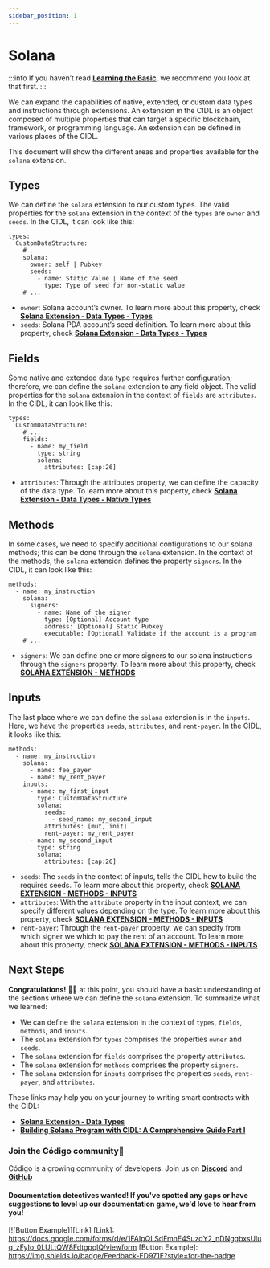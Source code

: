 ```yaml
---
sidebar_position: 1
---
```

# Solana
:::info 
If you haven’t read **[Learning the Basic](https://docs.codigo.ai/cidl/Learning%20the%20Basics)**, we recommend you look at that first.
:::

We can expand the capabilities of native, extended, or custom data types and instructions through extensions. An extension in the CIDL is an object composed of multiple properties that can target a specific blockchain, framework, or programming language. An extension can be defined in various places of the CIDL.

This document will show the different areas and properties available for the `solana` extension. 

## Types

We can define the `solana` extension to our custom types. The valid properties for the `solana` extension in the context of the `types` are `owner` and `seeds`. In the CIDL, it can look like this:

```
types:
  CustomDataStructure:
    # ...
    solana:
      owner: self | Pubkey
      seeds:
        - name: Static Value | Name of the seed
          type: Type of seed for non-static value
    # ...
```
- `owner`: Solana account’s owner. To learn more about this property, check **[Solana Extension - Data Types - Types](https://docs.codigo.ai/cidl/Blockchain%20Extensions/Solana/Data%20Types#ownership)**
- `seeds`: Solana PDA account’s seed definition. To learn more about this property, check **[Solana Extension - Data Types - Types](https://docs.codigo.ai/cidl/Blockchain%20Extensions/Solana/Data%20Types#seeds)**

## Fields

Some native and extended data type requires further configuration; therefore, we can define the `solana` extension to any field object. The valid properties for the `solana` extension in the context of `fields` are `attributes`. In the CIDL, it can look like this:

```
types:
  CustomDataStructure:
    # ...
    fields:
      - name: my_field
        type: string
        solana:
          attributes: [cap:26]
```
- `attributes`: Through the attributes property, we can define the capacity of the data type. To learn more about this property, check **[Solana Extension - Data Types - Native Types](https://docs.codigo.ai/cidl/Blockchain%20Extensions/Solana/Data%20Types#native-data-types)**

## Methods

In some cases, we need to specify additional configurations to our solana methods; this can be done through the `solana` extension. In the context of the methods, the `solana` extension defines the property `signers`. In the CIDL, it can look like this:

```
methods:
  - name: my_instruction
    solana:
      signers:
        - name: Name of the signer
          type: [Optional] Account type
          address: [Optional] Static Pubkey
          executable: [Optional] Validate if the account is a program
    # ...
```
- `signers`: We can define one or more signers to our solana instructions through the `signers` property. To learn more about this property, check **[SOLANA EXTENSION - METHODS](https://docs.codigo.ai/cidl/Blockchain%20Extensions/Solana/Methods)**

## Inputs

The last place where we can define the `solana` extension is in the `inputs`. Here, we have the properties `seeds`, `attributes`, and `rent-payer`. In the CIDL, it looks like this:

```
methods:
  - name: my_instruction
    solana:
      - name: fee_payer
      - name: my_rent_payer
    inputs:
      - name: my_first_input
        type: CustomDataStructure
        solana:
          seeds:
            - seed_name: my_second_input
          attributes: [mut, init]
          rent-payer: my_rent_payer
      - name: my_second_input
        type: string
        solana:
          attributes: [cap:26]
```
- `seeds`: The `seeds` in the context of inputs, tells the CIDL how to build the requires seeds. To learn more about this property, check **[SOLANA EXTENSION - METHODS - INPUTS](https://docs.codigo.ai/cidl/Blockchain%20Extensions/Solana/Methods#seeds)**
- `attributes`:  With the `attribute` property in the input context, we can specify different values depending on the type. To learn more about this property, check **[SOLANA EXTENSION - METHODS - INPUTS](https://docs.codigo.ai/cidl/Blockchain%20Extensions/Solana/Methods#attributes)**
- `rent-payer`:  Through the `rent-payer` property, we can specify from which signer we which to pay the rent of an account. To learn more about this property, check **[SOLANA EXTENSION - METHODS - INPUTS](https://docs.codigo.ai/cidl/Blockchain%20Extensions/Solana/Methods#rent-payer)**

## Next Steps

**Congratulations!** 🎉👏 at this point, you should have a basic understanding of the sections where we can define the `solana` extension. To summarize what we learned:

- We can define the `solana` extension in the context of `types`, `fields`, `methods`, and `inputs`.
- The `solana` extension for `types` comprises the properties `owner` and `seeds`.
- The `solana` extension for `fields` comprises the property `attributes`.
- The `solana` extension for `methods` comprises the property `signers`.
- The `solana` extension for `inputs` comprises the properties `seeds`, `rent-payer`, and `attributes`.

These links may help you on your journey to writing smart contracts with the CIDL:

- **[Solana Extension - Data Types](https://docs.codigo.ai/cidl/Blockchain%20Extensions/Solana/Data%20Types)**
- **[Building Solana Program with CIDL: A Comprehensive Guide Part I](https://docs.codigo.ai/guides/guide-1)**

### Join the Código community💚
Código is a growing community of developers. Join us on **[Discord](https://docs.google.com/forms/d/e/1FAIpQLSdSG0OgJ5xuwwU7JiSGBdn01L3ID68qNCd2HAnFSztXVYKmBg/viewform)** and **[GitHub](https://docs.google.com/forms/d/e/1FAIpQLSdGDGH4bwQf5dX3-uFCYeRKzIGbd5dVEPxHKQPTt63bBVVcVQ/viewform)** 

#### Documentation detectives wanted! If you've spotted any gaps or have suggestions to level up our documentation game, we'd love to hear from you!
[![Button Example]][Link]
[Link]: https://docs.google.com/forms/d/e/1FAIpQLSdFmnE4SuzdY2_nDNgqbxsUluq_zFyIo_0LULtQW8FdtgpqlQ/viewform
[Button Example]: https://img.shields.io/badge/Feedback-FD971F?style=for-the-badge